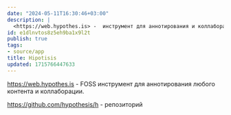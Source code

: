 ```yaml
---
date: "2024-05-11T16:30:46+03:00"
description: |
  <https://web.hypothes.is> -  инструмент для аннотирования и коллаборации
id: e1dlnvtos8z5eh9ba1x9l2t
publish: true
tags:
- source/app
title: Hipotisis
updated: 1715766447633
---
```


<https://web.hypothes.is> - FOSS инструмент для аннотирования любого контента и коллаборации.

<https://github.com/hypothesis/h> - репозиторий